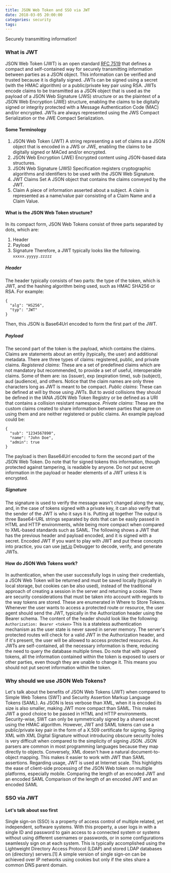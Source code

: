 ```yaml
---
title: JSON Web Token and SSO via JWT
date: 2018-03-05 20:00:00
categories: security
tags:
---
```

Securely transmitting information!
<!-- more -->
### What is JWT
JSON Web Token (JWT) is an open standard [RFC 7519](https://tools.ietf.org/html/rfc7519) that defines a compact and self-contained way for securely transmitting information between parties as a JSON object. This information can be verified and trusted because it is digitally signed. JWTs can be signed using a secret (with the HMAC algorithm) or a public/private key pair using RSA.
JWTs encode claims to be transmitted as a JSON object that is used as the payload of a JSON Web Signature (JWS) structure or as the plaintext of a JSON Web Encryption (JWE) structure, enabling the claims to be digitally signed or integrity protected with a Message Authentication Code (MAC) and/or encrypted.  JWTs are always represented using the JWS Compact Serialization or the JWE Compact Serialization.
#### Some Terminology
1. JSON Web Token (JWT)
A string representing a set of claims as a JSON object that is encoded in a JWS or JWE, enabling the claims to be digitally signed or MACed and/or encrypted.
2. JSON Web Encryption (JWE)
Encrypted content using JSON-based data structures.
3. JSON Web Signature (JWS)
Specification registers cryptographic algorithms and identifiers to be used with the JSON Web Signature.
4. JWT Claims Set
A JSON object that contains the claims conveyed by the JWT.
5. Claim
A piece of information asserted about a subject.  A claim is represented as a name/value pair consisting of a Claim Name and a Claim Value.

#### What is the JSON Web Token structure?
In its compact form, JSON Web Tokens consist of three parts separated by dots, which are:
1. Header
2. Payload
3. Signature
Therefore, a JWT typically looks like the following.
`xxxxx.yyyyy.zzzzz`

##### Header
The header typically consists of two parts: the type of the token, which is JWT, and the hashing algorithm being used, such as HMAC SHA256 or RSA. For example:

```
{
  "alg": "HS256",
  "typ": "JWT"
}
```
Then, this JSON is Base64Url encoded to form the first part of the JWT.

##### Payload
The second part of the token is the payload, which contains the claims. Claims are statements about an entity (typically, the user) and additional metadata. There are three types of claims: registered, public, and private claims.
*Registered claims*: These are a set of predefined claims which are not mandatory but recommended, to provide a set of useful, interoperable claims. Some of them are: iss (issuer), exp (expiration time), sub (subject), aud (audience), and others.
Notice that the claim names are only three characters long as JWT is meant to be compact.
*Public claims*: These can be defined at will by those using JWTs. But to avoid collisions they should be defined in the IANA JSON Web Token Registry or be defined as a URI that contains a collision resistant namespace.
*Private claims*: These are the custom claims created to share information between parties that agree on using them and are neither registered or public claims.
An example payload could be:
```
{
  "sub": "1234567890",
  "name": "John Doe",
  "admin": true
}
```
The payload is then Base64Url encoded to form the second part of the JSON Web Token.
Do note that for signed tokens this information, though protected against tampering, is readable by anyone. Do not put secret information in the payload or header elements of a JWT unless it is encrypted.

##### Signature
The signature is used to verify the message wasn't changed along the way, and, in the case of tokens signed with a private key, it can also verify that the sender of the JWT is who it says it is.
Putting all together
The output is three Base64-URL strings separated by dots that can be easily passed in HTML and HTTP environments, while being more compact when compared to XML-based standards such as SAML.
The following shows a JWT that has the previous header and payload encoded, and it is signed with a secret. Encoded JWT
If you want to play with JWT and put these concepts into practice, you can use [jwt.io](https://jwt.io/) Debugger to decode, verify, and generate JWTs.

#### How do JSON Web Tokens work?
In authentication, when the user successfully logs in using their credentials, a JSON Web Token will be returned and must be saved locally (typically in local storage, but cookies can be also used), instead of the traditional approach of creating a session in the server and returning a cookie.
There are security considerations that must be taken into account with regards to the way tokens are stored. These are enumerated in Where to Store Tokens.
Whenever the user wants to access a protected route or resource, the user agent should send the JWT, typically in the Authorization header using the Bearer schema. The content of the header should look like the following:
`Authorization: Bearer <token>`
This is a stateless authentication mechanism as the user state is never saved in server memory. The server's protected routes will check for a valid JWT in the Authorization header, and if it's present, the user will be allowed to access protected resources. As JWTs are self-contained, all the necessary information is there, reducing the need to query the database multiple times.
Do note that with signed tokens, all the information contained within the token is exposed to users or other parties, even though they are unable to change it. This means you should not put secret information within the token.

### Why should we use JSON Web Tokens?
Let's talk about the benefits of JSON Web Tokens (JWT) when compared to Simple Web Tokens (SWT) and Security Assertion Markup Language Tokens (SAML).
As JSON is less verbose than XML, when it is encoded its size is also smaller, making JWT more compact than SAML. This makes JWT a good choice to be passed in HTML and HTTP environments.
Security-wise, SWT can only be symmetrically signed by a shared secret using the HMAC algorithm. However, JWT and SAML tokens can use a public/private key pair in the form of a X.509 certificate for signing. Signing XML with XML Digital Signature without introducing obscure security holes is very difficult when compared to the simplicity of signing JSON.
JSON parsers are common in most programming languages because they map directly to objects. Conversely, XML doesn't have a natural document-to-object mapping. This makes it easier to work with JWT than SAML assertions.
Regarding usage, JWT is used at Internet scale. This highlights the ease of client-side processing of the JSON Web token on multiple platforms, especially mobile.
Comparing the length of an encoded JWT and an encoded SAML Comparison of the length of an encoded JWT and an encoded SAML

### SSO via JWT
#### Let's talk about sso first
Single sign-on (SSO) is a property of access control of multiple related, yet independent, software systems. With this property, a user logs in with a single ID and password to gain access to a connected system or systems without using different usernames or passwords, or in some configurations seamlessly sign on at each system. This is typically accomplished using the Lightweight Directory Access Protocol (LDAP) and stored LDAP databases on (directory) servers.[1] A simple version of single sign-on can be achieved over IP networks using cookies but only if the sites share a common DNS parent domain.
